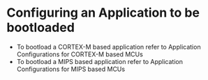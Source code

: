 # Configuring an Application to be bootloaded

- To bootload a CORTEX-M based application refer to Application Configurations for CORTEX-M based MCUs
- To bootload a MIPS based application refer to Application Configurations for MIPS based MCUs
